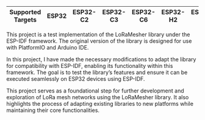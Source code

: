| Supported Targets | ESP32 | ESP32-C2 | ESP32-C3 | ESP32-C6 | ESP32-H2 | ESP32-S2 | ESP32-S3 |
| ----------------- | ----- | -------- | -------- | -------- | -------- | -------- | -------- |


This project is a test implementation of the LoRaMesher library under the ESP-IDF framework. The original version of the library is designed for use with PlatformIO and Arduino IDE.

In this project, I have made the necessary modifications to adapt the library for compatibility with ESP-IDF, enabling its functionality within this framework. The goal is to test the library’s features and ensure it can be executed seamlessly on ESP32 devices using ESP-IDF.

This project serves as a foundational step for further development and exploration of LoRa mesh networks using the LoRaMesher library. It also highlights the process of adapting existing libraries to new platforms while maintaining their core functionalities.
